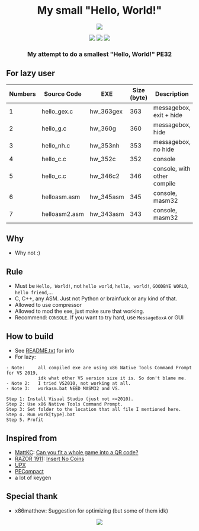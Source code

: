 <h1 align="center">
My small "Hello, World!"
</h1>

<p align="center"> 
  <kbd>
<img src="https://user-images.githubusercontent.com/75790567/230753689-e2ba9b1b-d286-43f8-8e76-6fc0e7f528b7.png">
  </kbd>
</p>

<p align="center">
  <img src="https://img.shields.io/badge/language:-c-gray">
  <img src="https://img.shields.io/badge/language:-asm (masm32)-gray">
  <img src="https://img.shields.io/github/languages/top/Bang1338/my-small-hello-world">
</p>

<h3 align="center">
My attempt to do a smallest "Hello, World!" PE32
</h3>

## For lazy user

|   Numbers   |  Source Code  |     EXE     | Size (byte) |         Description         |
| ----------- | ------------- | ----------- | ----------- | --------------------------- | 
|      1      | hello_gex.c   |  hw_363gex  |     363     | messagebox, exit + hide     |
|      2      | hello_g.c     |  hw_360g    |     360     | messagebox, hide            |
|      3      | hello_nh.c    |  hw_353nh   |     353     | messagebox, no hide         |
|      4      | hello_c.c     |  hw_352c    |     352     | console                     |
|      5      | hello_c.c     |  hw_346c2   |     346     | console, with other compile |
|      6      | helloasm.asm  |  hw_345asm  |     345     | console, masm32             |
|      7      | helloasm2.asm |  hw_343asm  |     343     | console, masm32             |

## Why
- Why not :)

## Rule
- Must be `Hello, World!`, not `hello world`, `hello, world!`, `GOODBYE WORLD`, `hello friend`,...
- C, C++, any ASM. Just not Python or brainfuck or any kind of that.
- Allowed to use compressor 
- Allowed to mod the exe, just make sure that working.
- Recommend: `CONSOLE`. If you want to try hard, use `MessageBoxA` or GUI

## How to build
- See [README.txt](https://github.com/Bang1338/my-small-hello-world/blob/main/README.txt) for info
- For lazy:
```
- Note:     all compiled exe are using x86 Native Tools Command Prompt for VS 2019,
            idk what other VS version size it is. So don't blame me.
- Note 2:   I tried VS2010, not working at all.
- Note 3:   workasm.bat NEED MASM32 and VS.

Step 1: Install Visual Studio (just not <=2010).
Step 2: Use x86 Native Tools Command Prompt.
Step 3: Set folder to the location that all file I mentioned here.
Step 4. Run work[type].bat
Step 5. Profit
```

## Inspired from
- [MattKC](https://github.com/itsmattkc): [Can you fit a whole game into a QR code?](https://www.youtube.com/watch?v=ExwqNreocpg)
- [RAZOR 1911](https://github.com/razordemo): [Insert No Coins](https://github.com/razordemo/Insert-No-Coins)
- [UPX](https://github.com/upx/upx)
- [PECompact](https://bitsum.com/pecompact.htm)
- a lot of keygen

## Special thank
- x86matthew: Suggestion for optimizing (but some of them idk)
<p align="center"> 
  <kbd>
<img src="https://user-images.githubusercontent.com/75790567/230753816-ab612064-e04f-44c3-99de-bd70a1ed977b.png">
  </kbd>
</p>


